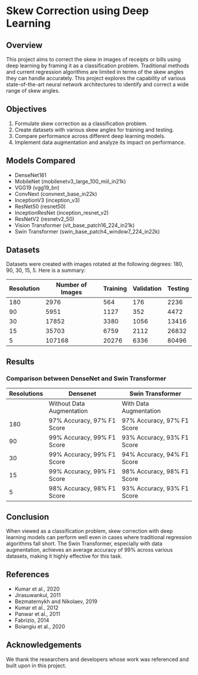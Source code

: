 # Skew Correction using Deep Learning

## Overview
This project aims to correct the skew in images of receipts or bills using deep learning by framing it as a classification problem. Traditional methods and current regression algorithms are limited in terms of the skew angles they can handle accurately. This project explores the capability of various state-of-the-art neural network architectures to identify and correct a wide range of skew angles.

## Objectives
1. Formulate skew correction as a classification problem.
2. Create datasets with various skew angles for training and testing.
3. Compare performance across different deep learning models.
4. Implement data augmentation and analyze its impact on performance.

## Models Compared
- DenseNet161
- MobileNet (mobilenetv3_large_100_miil_in21k)
- VGG19 (vgg19_bn)
- ConvNext (convnext_base_in22k)
- InceptionV3 (inception_v3)
- ResNet50 (resnet50)
- InceptionResNet (inception_resnet_v2)
- ResNetV2 (resnetv2_50)
- Vision Transformer (vit_base_patch16_224_in21k)
- Swin Transformer (swin_base_patch4_window7_224_in22k)

## Datasets
Datasets were created with images rotated at the following degrees: 180, 90, 30, 15, 5. Here is a summary:

| Resolution | Number of Images | Training | Validation | Testing |
|------------|------------------|----------|------------|---------|
| 180        | 2976             | 564      | 176        | 2236    |
| 90         | 5951             | 1127     | 352        | 4472    |
| 30         | 17852            | 3380     | 1056       | 13416   |
| 15         | 35703            | 6759     | 2112       | 26832   |
| 5          | 107168           | 20276    | 6336       | 80496   |

## Results
### Comparison between DenseNet and Swin Transformer

| Resolutions | Densenet | Swin Transformer |
|-------------|----------|------------------|
|             | Without Data Augmentation | With Data Augmentation | Without Data Augmentation | With Data Augmentation |
| 180         | 97% Accuracy, 97% F1 Score | 97% Accuracy, 97% F1 Score | 99% Accuracy, 99% F1 Score | 99% Accuracy, 99% F1 Score |
| 90          | 99% Accuracy, 99% F1 Score | 93% Accuracy, 93% F1 Score | 88% Accuracy, 88% F1 Score | 99% Accuracy, 99% F1 Score |
| 30          | 99% Accuracy, 99% F1 Score | 94% Accuracy, 94% F1 Score | 99% Accuracy, 99% F1 Score | 99% Accuracy, 99% F1 Score |
| 15          | 99% Accuracy, 99% F1 Score | 98% Accuracy, 98% F1 Score | 99% Accuracy, 99% F1 Score | 99% Accuracy, 99% F1 Score |
| 5           | 98% Accuracy, 98% F1 Score | 93% Accuracy, 93% F1 Score | 99% Accuracy, 99% F1 Score | 98% Accuracy, 98% F1 Score |

## Conclusion
When viewed as a classification problem, skew correction with deep learning models can perform well even in cases where traditional regression algorithms fall short. The Swin Transformer, especially with data augmentation, achieves an average accuracy of 99% across various datasets, making it highly effective for this task.

## References
- Kumar et al., 2020
- Jirasuwankul, 2011
- Bezmaternykh and Nikolaev, 2019
- Kumar et al., 2012
- Panwar et al., 2011
- Fabrizio, 2014
- Boiangiu et al., 2020

## Acknowledgements
We thank the researchers and developers whose work was referenced and built upon in this project.
